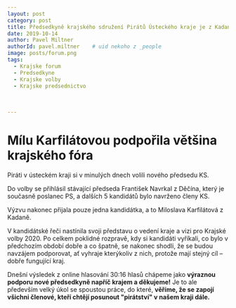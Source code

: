 ```yaml
---
layout: post
category: post
title: Předsedkyně krajského sdružení Pirátů Ústeckého kraje je z Kadaně   
date: 2019-10-14
author: Pavel Miltner
authorId: pavel.miltner    # uid nekoho z _people
image: posts/forum.png
tags:
  - Krajske forum
  - Predsedkyne
  - Krajske volby
  - Krajske predsednictvo
  
  
  
---
```


# Mílu Karfilátovou podpořila většina krajského fóra 


Piráti v ústeckém kraji si v minulých dnech volili nového předsedu KS. 

Do volby se přihlásil stávající předseda František Navrkal z Děčína, který je současně poslanec PS, a dalších 5 kandidátů bylo navrženo členy KS. 

Výzvu nakonec přijala pouze jedna kandidátka, a to Miloslava Karfilátová z Kadaně. 

V kandidátské řeči nastínila svoji představu o vedení kraje a vizi pro Krajské volby 2020. 
Po celkem poklidné rozpravě, kdy si kandidáti vyříkali, co bylo v předchozím období dobře a co špatně, se nakonec shodli, 
že se budou navzájem podporovat, ať vyhraje kterýkoliv z nich, protože mají stejný cíl – dobře fungující kraj. 

Dnešní výsledek z online hlasování 30:16 hlasů chápeme jako **výraznou podporu nové předsedkyně napříč krajem a děkujeme!**
Je to ale především velký úkol se spoustou práce, do které, **věříme, že se zapojí všichni členové, kteří chtějí posunout "pirátství" v našem kraji dále.**  
